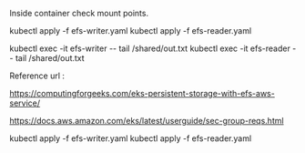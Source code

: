 Inside container check mount points.

kubectl apply -f efs-writer.yaml
kubectl apply -f efs-reader.yaml


kubectl exec -it efs-writer -- tail /shared/out.txt
kubectl exec -it efs-reader -- tail /shared/out.txt


Reference url :

https://computingforgeeks.com/eks-persistent-storage-with-efs-aws-service/

https://docs.aws.amazon.com/eks/latest/userguide/sec-group-reqs.html



kubectl apply -f efs-writer.yaml
kubectl apply -f efs-reader.yaml